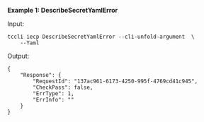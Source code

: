 **Example 1: DescribeSecretYamlError**



Input: 

```
tccli iecp DescribeSecretYamlError --cli-unfold-argument  \
    --Yaml 
```

Output: 
```
{
    "Response": {
        "RequestId": "137ac961-6173-4250-995f-4769cd41c945",
        "CheckPass": false,
        "ErrType": 1,
        "ErrInfo": ""
    }
}
```

